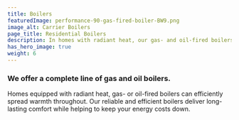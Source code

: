```yaml
---
title: Boilers
featuredImage: performance-90-gas-fired-boiler-BW9.png
image_alt: Carrier Boilers
page_title: Residential Boilers
description: In homes with radiant heat, our gas- and oil-fired boilers efficiently power your system and spread warmth. Find a boiler today.
has_hero_image: true
weight: 6
---
```


### We offer a complete line of gas and oil boilers.

Homes equipped with radiant heat, gas- or oil-fired boilers can efficiently spread warmth throughout. Our reliable and efficient boilers deliver long-lasting comfort while helping to keep your energy costs down.
